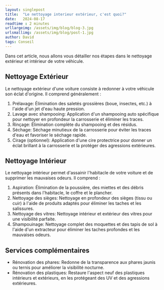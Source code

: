 ```yaml
---
layout: singlepost
title:  "Le nettoyage interieur extérieur, c'est quoi?"
date:   2024-08-17
readtime : 2 minutes
urllargeimg: /assets/img/blog/blog-3.jpg
urlsmallimg: /assets/img/blog/post-1.jpg
author: David
tags: Conseil
---
```


Dans cet article, nous allons vous détailler nos étapes dans le nettoyage extérieur et intérieur de votre véhicule. 

## Nettoyage Extérieur

  Le nettoyage extérieur d'une voiture consiste à redonner à votre véhicule son éclat d'origine. Il comprend généralement :

  1. Prélavage: Élimination des saletés grossières (boue, insectes, etc.) à l'aide d'un jet d'eau haute pression.
  2. Lavage avec shampooing: Application d'un shampooing auto spécifique pour nettoyer en profondeur la carrosserie et éliminer les traces.
  3. Rinçage: Élimination complète du shampooing et des résidus.
  4. Séchage: Séchage minutieux de la carrosserie pour éviter les traces d'eau et favoriser le séchage rapide.
  5. Cirage (optionnel): Application d'une cire protectrice pour donner un éclat brillant à la carrosserie et la protéger des agressions extérieures.

## Nettoyage Intérieur

  Le nettoyage intérieur permet d'assainir l'habitacle de votre voiture et de supprimer les mauvaises odeurs. Il comprend :

  1. Aspiration: Élimination de la poussière, des miettes et des débris présents dans l'habitacle, le coffre et le plancher.
  2. Nettoyage des sièges: Nettoyage en profondeur des sièges (tissu ou cuir) à l'aide de produits adaptés pour éliminer les taches et les salissures.
  3. Nettoyage des vitres: Nettoyage intérieur et extérieur des vitres pour une visibilité parfaite.
  4. Shampouinage: Nettoyage complet des moquettes et des tapis de sol à l'aide d'un extracteur pour éliminer les taches profondes et les mauvaises odeurs.

## Services complémentaires

  * Rénovation des phares: Redonne de la transparence aux phares jaunis ou ternis pour améliorer la visibilité nocturne.
  * Rénovation des plastiques: Restaure l'aspect neuf des plastiques intérieurs et extérieurs, en les protégeant des UV et des agressions extérieures.
